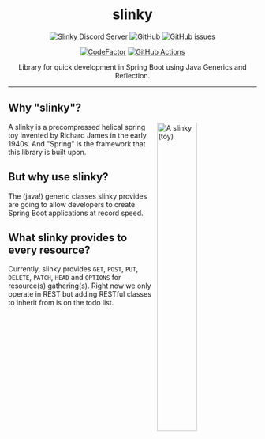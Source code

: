 <div align="center">

# slinky

<a href="https://discord.gg/BmnxRpbt53"><img alt="Slinky Discord Server" src="https://img.shields.io/discord/918997996660740157?style=flat" /></a>
<img alt="GitHub" src="https://img.shields.io/github/license/paulo-e/slinky" />
<img alt="GitHub issues" src="https://img.shields.io/github/issues/paulo-e/slinky" />

<a href="https://www.codefactor.io/repository/github/paulo-e/slinky"><img alt="CodeFactor" src="https://www.codefactor.io/repository/github/minsk-dev/slinky/badge"/></a>
<a href="https://github.com/paulo-e/slinky/actions/workflows/main.yml"><img alt="GitHub Actions" src="https://github.com/paulo-e/slinky/actions/workflows/main.yml/badge.svg"/></a>

Library for quick development in Spring Boot using Java Generics and Reflection.

</div>

---

## Why "slinky"?

<a href="https://en.wikipedia.org/wiki/Slinky">
    <img align="right" width="40%" src="https://upload.wikimedia.org/wikipedia/commons/thumb/f/f3/2006-02-04_Metal_spiral.jpg/800px-2006-02-04_Metal_spiral.jpg" alt="A slinky (toy)">
</a>

A slinky is a precompressed helical spring toy invented by Richard James in the early 1940s. And "Spring" is the 
framework that this library is built upon.

## But why use slinky?

The (java!) generic classes slinky provides are going to allow developers to create Spring Boot applications at record 
speed.

## What slinky provides to every resource?

Currently, slinky provides `GET`, `POST`, `PUT`, `DELETE`, `PATCH`, `HEAD` and `OPTIONS` for resource(s) 
gathering(s). Right now we only operate in REST but adding RESTful classes to inherit from is on the todo list.

